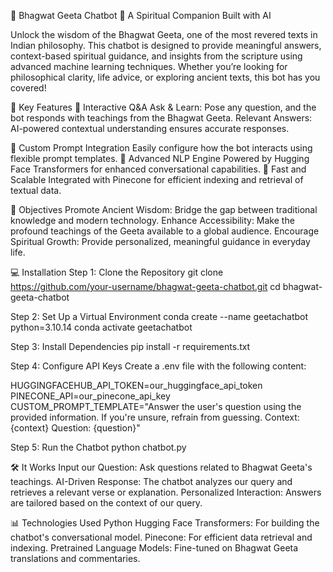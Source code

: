🌟 Bhagwat Geeta Chatbot 🌟
A Spiritual Companion Built with AI

Unlock the wisdom of the Bhagwat Geeta, one of the most revered texts in Indian philosophy. This chatbot is designed to provide meaningful answers, context-based spiritual guidance, and insights from the scripture using advanced machine learning techniques. Whether you’re looking for philosophical clarity, life advice, or exploring ancient texts, this bot has you covered!

🌼 Key Features
📖 Interactive Q&A
Ask & Learn: Pose any question, and the bot responds with teachings from the Bhagwat Geeta.
Relevant Answers: AI-powered contextual understanding ensures accurate responses.

💬 Custom Prompt Integration
Easily configure how the bot interacts using flexible prompt templates.
🧠 Advanced NLP Engine
Powered by Hugging Face Transformers for enhanced conversational capabilities.
🚀 Fast and Scalable
Integrated with Pinecone for efficient indexing and retrieval of textual data.

🎯 Objectives
Promote Ancient Wisdom: Bridge the gap between traditional knowledge and modern technology.
Enhance Accessibility: Make the profound teachings of the Geeta available to a global audience.
Encourage Spiritual Growth: Provide personalized, meaningful guidance in everyday life.

💻 Installation
Step 1: Clone the Repository
git clone https://github.com/your-username/bhagwat-geeta-chatbot.git
cd bhagwat-geeta-chatbot

Step 2: Set Up a Virtual Environment
conda create --name geetachatbot python=3.10.14
conda activate geetachatbot

Step 3: Install Dependencies
pip install -r requirements.txt

Step 4: Configure API Keys
Create a .env file with the following content:

HUGGINGFACEHUB_API_TOKEN=our_huggingface_api_token  
PINECONE_API=our_pinecone_api_key  
CUSTOM_PROMPT_TEMPLATE="Answer the user's question using the provided information. If you're unsure, refrain from guessing. Context: {context} Question: {question}"

Step 5: Run the Chatbot
python chatbot.py


🛠️ It Works
Input our Question: Ask questions related to Bhagwat Geeta's teachings.
AI-Driven Response: The chatbot analyzes our query and retrieves a relevant verse or explanation.
Personalized Interaction: Answers are tailored based on the context of our query.


📊 Technologies Used
Python
Hugging Face Transformers: For building the chatbot's conversational model.
Pinecone: For efficient data retrieval and indexing.
Pretrained Language Models: Fine-tuned on Bhagwat Geeta translations and commentaries.
